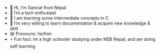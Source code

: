 - 👋 Hi, I’m Samrat from Nepal
- 👀 I’m a tech enthusiast
- 🌱 I am learning some intermediate concepts in C
- 💞️ I’m very willing to learn documentation & acquire new knowledge & skill
- 😄 Pronouns: he/him
- ⚡ Fun fact: Im a high schooler studying under NEB Nepal, and am doing self learning

<!---
Samzt-13/Samzt-13 is a ✨ special ✨ repository because its `README.md` (this file) appears on your GitHub profile.
You can click the Preview link to take a look at your changes.
--->
